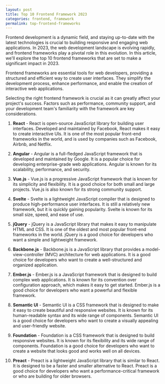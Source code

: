 ```yaml
---
layout: post
title: Top 10 Frontend Framework 2023
categories: frontend, framework
permalink: top-frontend-frameworks
---
```


Frontend development is a dynamic field, and staying up-to-date with the latest technologies is crucial to building responsive and engaging web applications. In 2023, the web development landscape is evolving rapidly, and frontend frameworks play a pivotal role in this evolution. In this article, we'll explore the top 10 frontend frameworks that are set to make a significant impact in 2023.

Frontend frameworks are essential tools for web developers, providing a structured and efficient way to create user interfaces. They simplify the development process, enhance performance, and enable the creation of interactive web applications.

Selecting the right frontend framework is crucial as it can greatly affect your project's success. Factors such as performance, community support, and your development team's familiarity with the framework are key considerations.

1. **React** -
React is open-source JavaScript library for building user interfaces. Developed and maintained by Facebook, React makes it easy to create interactive UIs. It is one of the most popular front-end frameworks in the world, and is used by companies such as Facebook, Airbnb, and Netflix.

2. **Angular** -
Angular is a full-fledged JavaScript framework that is developed and maintained by Google. It is a popular choice for developing enterprise-grade web applications. Angular is known for its scalability, performance, and security.

3. **Vue.js** -
Vue.js is a progressive JavaScript framework that is known for its simplicity and flexibility. It is a good choice for both small and large projects. Vue.js is also known for its strong community support.

4. **Svelte** -
Svelte is a lightweight JavaScript compiler that is designed to produce high-performance user interfaces. It is still a relatively new framework, but it is quickly gaining popularity. Svelte is known for its small size, speed, and ease of use.

5. **jQuery** -
jQuery is a JavaScript library that makes it easy to manipulate HTML and CSS. It is one of the oldest and most popular front-end frameworks in the world. jQuery is a good choice for developers who want a simple and lightweight framework.

6. **Backbone.js** -
Backbone.js is a JavaScript library that provides a model-view-controller (MVC) architecture for web applications. It is a good choice for developers who want to create a well-structured and organized application.

7. **Ember.js** -
Ember.js is a JavaScript framework that is designed to build complex web applications. It is known for its convention over configuration approach, which makes it easy to get started. Ember.js is a good choice for developers who want a powerful and flexible framework.

8. **Semantic UI** -
Semantic UI is a CSS framework that is designed to make it easy to create beautiful and responsive websites. It is known for its human-readable syntax and its wide range of components. Semantic UI is a good choice for developers who want to create a visually appealing and user-friendly website.

9. **Foundation** -
Foundation is a CSS framework that is designed to build responsive websites. It is known for its flexibility and its wide range of components. Foundation is a good choice for developers who want to create a website that looks good and works well on all devices.

10. **Preact** -
Preact is a lightweight JavaScript library that is similar to React. It is designed to be a faster and smaller alternative to React. Preact is a good choice for developers who want a performance-critical framework or who are building for older browsers.